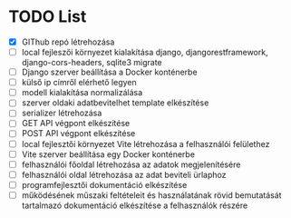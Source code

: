 # TODO List
- [x] GIThub repó létrehozása
- [ ] local fejleszői környezet kialakítása django, djangorestframework, django-cors-headers, sqlite3 migrate
- [ ] Django szerver beállítása a Docker konténerbe
- [ ] külső ip címről elérhető legyen
- [ ] modell kialakítása normalizálása
- [ ] szerver oldaki adatbevitelhet template elkészítése
- [ ] serializer létrehozása
- [ ] GET API végpont elkészítése
- [ ] POST API végpont elkészítése
- [ ] local fejlesztői környezet Vite létrehozása a felhasználói felülethez
- [ ] Vite szerver beállítása egy Docker konténerbe
- [ ] felhasználói főoldal létrehozása az adatok megjelenítésére
- [ ] felhasználói oldal létrehozása az adat beviteli ürlaphoz
- [ ] programfejlesztői dokumentáció elkészítése
- [ ] működésének műszaki feltételeit és használatának rövid bemutatását tartalmazó dokumentáció elkészítése a felhasználók részére
